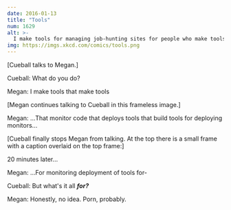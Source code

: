 ```yaml
---
date: 2016-01-13
title: "Tools"
num: 1629
alt: >-
  I make tools for managing job-hunting sites for people who make tools for managing job-hunting sites for people who make tools for...
img: https://imgs.xkcd.com/comics/tools.png
---
```

[Cueball talks to Megan.]

Cueball: What do you do?

Megan: I make tools that make tools

[Megan continues talking to Cueball in this frameless image.]

Megan: ...That monitor code that deploys tools that build tools for deploying monitors...

[Cueball finally stops Megan from talking. At the top there is a small frame with a caption overlaid on the top frame:]

20 minutes later...

Megan: ...For monitoring deployment of tools for-

Cueball: But what's it all ***for?***

Megan: Honestly, no idea. Porn, probably.
